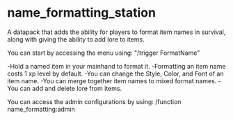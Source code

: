 # name_formatting_station
 
A datapack that adds the ability for players to format item names in survival, along with giving the ability to add lore to items.


You can start by accessing the menu using: "/trigger FormatName"

-Hold a named item in your mainhand to format it.
-Formatting an item name costs 1 xp level by default.
-You can change the Style, Color, and Font of an item name.
-You can merge together item names to mixed format names.
-You can add and delete lore from items.
 

You can access the admin configurations by using: /function name_formatting:admin